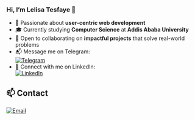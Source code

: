 ### Hi, I’m Lelisa Tesfaye 👋  
- 🎯 Passionate about **user-centric web development**  
- 🎓 Currently studying **Computer Science** at **Addis Ababa University**  
- 🤝 Open to collaborating on **impactful projects** that solve real-world problems  
- 📬 Message me on Telegram:  
  [![Telegram](https://img.shields.io/badge/Telegram-2CA5E0?style=for-the-badge&logo=telegram&logoColor=white)](https://t.me/jejksow)  
- 🔗 Connect with me on LinkedIn:  
  [![LinkedIn](https://img.shields.io/badge/LinkedIn-blue?logo=linkedin&logoColor=white&style=for-the-badge)](https://www.linkedin.com/in/lelisa-tesfaye-b04328336)  

## 📫 Contact  
[![Email](https://img.shields.io/badge/Email-kekikoki4@gmail.com-D14836?style=for-the-badge&logo=gmail&logoColor=white)](mailto:kekikoki4@gmail.com)
